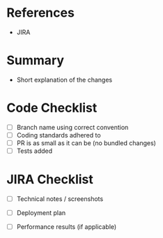 # References
- JIRA

# Summary
- Short explanation of the changes

# Code Checklist
- [ ] Branch name using correct convention
- [ ] Coding standards adhered to
- [ ] PR is as small as it can be (no bundled changes)
- [ ] Tests added

# JIRA Checklist
- [ ] Technical notes / screenshots
- [ ] Deployment plan
- [ ] Performance results (if applicable)


